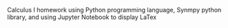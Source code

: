 Calculus I homework using Python programming language, Synmpy python library, and using Jupyter Notebook to display LaTex
